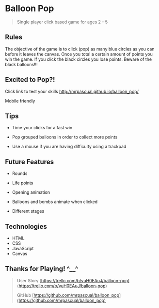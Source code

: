 # Balloon Pop

> Single player click based game for ages 2 - 5


## Rules



The objective of the game is to click (pop) as many blue circles as you can before it leaves the canvas. Once you total a certain amount of points you win the game. If you click the black circles you lose points. Beware of the black balloons!!!


## Excited to Pop?!


Click link to test your skills [http://mrpascual.github.io/balloon_pop/ ](http://mrpascual.github.io/balloon_pop/) 

Mobile friendly 



## Tips
- Time your clicks for a fast win

- Pop grouped balloons in order to collect more points

- Use a mouse if you are having difficulty using a trackpad 

## Future Features
- Rounds

- Life points

- Opening animation 

- Balloons and bombs animate when clicked

- Different stages

## Technologies
-	HTML
- CSS
- JavaScript
- Canvas


## Thanks for Playing!  ^__^

> User Story [https://trello.com/b/vuH0EAuJ/balloon-pop] (https://trello.com/b/vuH0EAuJ/balloon-pop)
> 
> GitHub [https://github.com/mrpascual/balloon_pop](https://github.com/mrpascual/balloon_pop)
